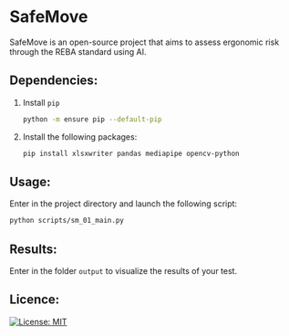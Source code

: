 # SafeMove
SafeMove is an open-source project that aims to assess ergonomic risk through the REBA standard using AI.

## Dependencies:

1. Install `pip`
    ```bash
    python -m ensure pip --default-pip
    ```
2. Install the following packages:
    ```bash
    pip install xlsxwriter pandas mediapipe opencv-python
    ```

## Usage:
Enter in the project directory and launch the following script:

```bash
python scripts/sm_01_main.py
```

## Results:
Enter in the folder `output` to visualize the results of your test.

## Licence:

[![License: MIT](https://img.shields.io/badge/License-MIT-yellow.svg)](https://opensource.org/licenses/MIT)

